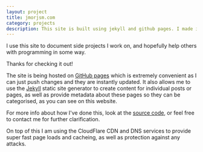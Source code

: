 ```yaml
---
layout: project
title: jmorjsm.com
category: projects
description: This site is built using jekyll and github pages. I made it to act as a portfolio for my projects and school work, and I aim to begin regularly blogging some time soon.
---
```


I use this site to document side projects I work on, and hopefully help others with programming in some way.

Thanks for checking it out!

The site is being hosted on [GitHub pages](https://pages.github.com/) which is extremely convenient as I can just push changes and they are instantly updated. It also allows me to use the [Jekyll](https://jekyllrb.com/) static site generator to create content for individual posts or pages, as well as provide metadata about these pages so they can be categorised, as you can see on this website. 

For more info about how I've done this, look at the [source code](https://github.com/Jmorjsm/jmorjsm.github.io/), or feel free to contact me for further clarification.

On top of this I am using the CloudFlare CDN and DNS services to provide super fast page loads and cacheing, as well as protection against any attacks.